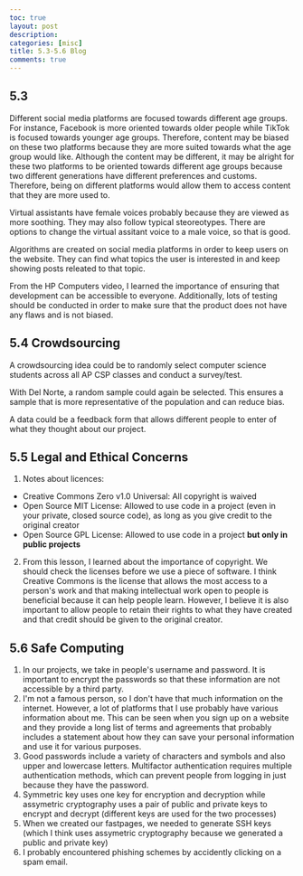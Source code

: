 ```yaml
---
toc: true
layout: post
description: 
categories: [misc]
title: 5.3-5.6 Blog
comments: true
---
```


## 5.3

Different social media platforms are focused towards different age groups. For instance, Facebook is more oriented towards older people while TikTok is focused towards younger age groups. Therefore, content may be biased on these two platforms because they are more suited towards what the age group would like. Although the content may be different, it may be alright for these two platforms to be oriented towards different age groups because two different generations have different preferences and customs. Therefore, being on different platforms would allow them to access content that they are more used to. 

Virtual assistants have female voices probably because they are viewed as more soothing. They may also follow typical steoreotypes. There are options to change the virtual assitant voice to a male voice, so that is good. 

Algorithms are created on social media platforms in order to keep users on the website. They can find what topics the user is interested in and keep showing posts releated to that topic. 

From the HP Computers video, I learned the importance of ensuring that development can be accessible to everyone. Additionally, lots of testing should be conducted in order to make sure that the product does not have any flaws and is not biased. 

## 5.4 Crowdsourcing

A crowdsourcing idea could be to randomly select computer science students across all AP CSP classes and conduct a survey/test.

With Del Norte, a random sample could again be selected. This ensures a sample that is more representative of the population and can reduce bias. 

A data could be a feedback form that allows different people to enter of what they thought about our project.

## 5.5 Legal and Ethical Concerns

1. Notes about licences: 
* Creative Commons Zero v1.0 Universal: All copyright is waived
* Open Source MIT License: Allowed to use code in a project (even in your private, closed source code), as long as you give credit to the original creator
* Open Source GPL License: Allowed to use code in a project **but only in public projects**
2. From this lesson, I learned about the importance of copyright. We should check the licenses before we use a piece of software. I think Creative Commons is the license that allows the most access to a person's work and that making intellectual work open to people is beneficial because it can help people learn. However, I believe it is also important to allow people to retain their rights to what they have created and that credit should be given to the original creator.

## 5.6 Safe Computing
1. In our projects, we take in people's username and password. It is important to encrypt the passwords so that these information are not accessible by a third party.
2. I'm not a famous person, so I don't have that much information on the internet. However, a lot of platforms that I use probably have various information about me. This can be seen when you sign up on a website and they provide a long list of terms and agreements that probably includes a statement about how they can save your personal information and use it for various purposes.
3. Good passwords include a variety of characters and symbols and also upper and lowercase letters. Multifactor authentication requires multiple authentication methods, which can prevent people from logging in just because they have the password.
4. Symmetric key uses one key for encryption and decryption while assymetric cryptography uses a pair of public and private keys to encrypt and decrypt (different keys are used for the two processes)
5. When we created our fastpages, we needed to generate SSH keys (which I think uses assymetric cryptography because we generated a public and private key)
6. I probably encountered phishing schemes by accidently clicking on a spam email.